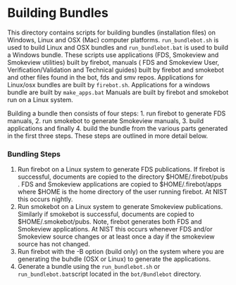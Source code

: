 #  Building Bundles

This directory contains scripts for building bundles (installation files) on Windows, Linux and OSX (Mac) computer platforms. 
`run_bundlebot.sh` is used to build Linux and OSX bundles and `run_bundlebot.bat` is used to build a Windows 
bundle. These scripts use applications (FDS, Smokeview and Smokeview utilities) built by firebot, manuals 
( FDS and Smokeview User, Verification/Validation and Technical guides) built by firebot and smokebot and 
other files found in the bot, fds and smv repos.
Applications for Linux/osx bundles are built by `firebot.sh`. 
Applications for a windows bundle are built by `make_apps.bat`
Manuals are built by firebot and smokebot run on a Linux system.

Building a bundle then consists of four steps: 1. run firebot to generate FDS manuals, 2. run smokebot to generate
Smokeview manuals, 3. build applications and finally 4. build the bundle from the various parts generated in the first three steps.
These steps are outlined in more detail below.

### Bundling Steps

1. Run firebot on a Linux system to generate FDS publications. If firebot is successful, documents are copied to the
directory $HOME/.firebot/pubs . FDS and Smokeview applications are copied to $HOME/.firebot/apps
where $HOME is the home directory of the user running firebot. At NIST this occurs nightly.
2. Run smokebot on a Linux system to generate Smokeview publications. Similarly if smokebot is successful, documents are copied
to $HOME/.smokebot/pubs.  Note, firebot generates both FDS and Smokeview applications.
At NIST this occurs whenever FDS and/or Smokeview source changes or at least once a day if the smokeview source has not changed.
3. Run firebot with the -B option (build only) on the system where you are generating  the buhdle (OSX or Linux) to generate the applications. 
4. Generate a bundle using the `run_bundlebot.sh` or `run_bundlebot.bat`script located in the `bot/Bundlebot` directory.  
